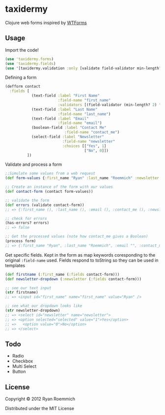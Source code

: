 # taxidermy

Clojure web forms inspired by [WTForms](https://bitbucket.org/simplecodes/wtforms/)

## Usage

Import the code!
```clj
(use 'taxidermy.forms)
(use 'taxidermy.fields)
(use '[taxidermy.validation :only [validate field-validator min-length?]])
```

Defining a form
```clj
(defform contact
  :fields [
            (text-field :label "First Name"
                        :field-name "first_name"
                        :validators [(field-validator (min-length? 2) "Must be at least two characters.")])
            (text-field :label "Last Name"
                        :field-name "last_name")
            (text-field :label "Email"
                        :field-name "email")
            (boolean-field :label "Contact Me"
                           :field-name "contact_me")
            (select-field :label "Newsletter"
                          :field-name "newsletter"
                          :choices [["Yes", 1]
                                    ["No", 0]])
          ])
```

Validate and process a form 

```clj
;;Simulate some values from a web request
(def form-values {:first_name "Ryan" :last_name "Roemmich" :newsletter "1"})

;; Create an instance of the form with our values
(def contact-form (contact form-values))

;; validate the form
(def errors (validate contact-form))
;; => {:first_name (), :last_name (), :email (), :contact_me (), :newsletter ()}

;; check for errors
(has-errors? errors)
;; => false

;; Get the processed values (note how contact_me gives a Boolean)
(process form)
;; => {:first_name "Ryan", :last_name "Roemmich", :email "", :contact_me false, :newsletter 1}
```

Get specific fields. Kept in the form as map keywords coresponding to the original `:field-name` used. 
Fields respond to toString so they can be used in templates

```clj
(def firstname (:first_name (:fields contact-form)))
(def newsletter-dropdown (:newsletter (:fields contact-form)))

;; see our text input
(str firstname)
;; => <input id="first_name" name="first_name" value="Ryan" />

;; see what our dropdown looks like
(str newsletter-dropdown)
;; => <select id="newsletter" name="newsletter">
;; => <option selected="selected" value="1">Yes</option>
;; =>   <option value="0">No</option>
;; => </select>
```

## Todo

* Radio
* Checkbox
* Multi Select
* Button

## License

Copyright © 2012 Ryan Roemmich

Distributed under the MIT License
